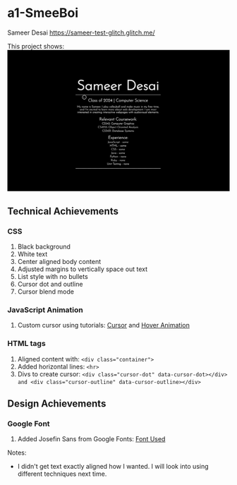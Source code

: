 # a1-SmeeBoi
Sameer Desai https://sameer-test-glitch.glitch.me/

This project shows:
![](https://github.com/SmeeBoi/a1-SmeeBoi/blob/main/cursor.gif)

## Technical Achievements

### CSS
1. Black background
2. White text
3. Center aligned body content
4. Adjusted margins to vertically space out text
5. List style with no bullets 
6. Cursor dot and outline
7. Cursor blend mode

### JavaScript Animation
1. Custom cursor using tutorials:
    [Cursor](https://www.youtube.com/watch?v=UMdvufdewD8) and [Hover Animation](https://www.youtube.com/watch?v=nMGVwP3ww2M)

### HTML tags
1. Aligned content with: `<div class="container">`
2. Added horizontal lines: `<hr>`
3. Divs to create cursor: `<div class="cursor-dot" data-cursor-dot></div> and <div class="cursor-outline" data-cursor-outline></div>`

## Design Achievements

### Google Font
1. Added Josefin Sans from Google Fonts: [Font Used](https://fonts.google.com/specimen/Josefin+Sans?query=josefin+sans)

Notes:
- I didn't get text exactly aligned how I wanted. I will look into using different techniques next time.


